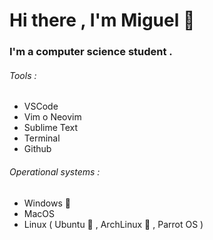Hi there , I'm Miguel 👋
=======================
<!--
**MiguelMottaVilca/MiguelMottaVilca** is a ✨ _special_ ✨ repository because its `README.md` (this file) appears on your GitHub profile.

Here are some ideas to get you started:

- 🔭 I’m currently working on ...
- 🌱 I’m currently learning ...
- 👯 I’m looking to collaborate on ...
- 🤔 I’m looking for help with ...
- 💬 Ask me about ...
- 📫 How to reach me: ...
- 😄 Pronouns: ...
- ⚡ Fun fact: ...
-->


### I'm a computer science student .

###### Tools :
  * VSCode
  * Vim o Neovim
  * Sublime Text
  * Terminal 
  * Github

###### Operational systems : 
  * Windows 
  * MacOS
  * Linux ( Ubuntu  , ArchLinux  , Parrot OS )
